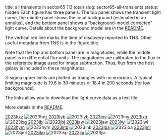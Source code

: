 title: all transients in sector65 (13 total)
slug: sector65-all-transients
status: hidden
  Each figure has three panels.  The top panel shows the transient light curve, the middle panel shows the local background (estimated in an annulus), and the bottom panel shows a "background-model corrected" light curve. Details about the background model are in the [README]({filename}../README/README.md). 
 
 The vertical red line marks the time of discovery reported to TNS. Other useful metadata from TNS is in the figure title.

 Note that the top and bottom panel are in magnitudes, while the middle panel is in differential flux units. The magnitudes are calibrated to the flux in the reference image used for image subtraction. Thus, flux from the host galaxy is included in these magnitudes. 

  3-sigma upper limits are plotted as triangles with no errorbars. A typical limiting magnitude is 19.6 in 30 minutes or 18.4 in 200 seconds (for low backgrounds).

The links allow you to download the light curve data as a text file. 

More details in the [README]({filename}../README/README.md).


[2023hxz]({static}../../light_curves/sector65/lc_2023hxz_cleaned)
![2023hxz]({static}../../images/sector65/lc_2023hxz_cleaned.png)
[2023iyb]({static}../../light_curves/sector65/lc_2023iyb_cleaned)
![2023iyb]({static}../../images/sector65/lc_2023iyb_cleaned.png)
[2023iny]({static}../../light_curves/sector65/lc_2023iny_cleaned)
![2023iny]({static}../../images/sector65/lc_2023iny_cleaned.png)
[2023ixg]({static}../../light_curves/sector65/lc_2023ixg_cleaned)
![2023ixg]({static}../../images/sector65/lc_2023ixg_cleaned.png)
[2023jbj]({static}../../light_curves/sector65/lc_2023jbj_cleaned)
![2023jbj]({static}../../images/sector65/lc_2023jbj_cleaned.png)
[2023jaw]({static}../../light_curves/sector65/lc_2023jaw_cleaned)
![2023jaw]({static}../../images/sector65/lc_2023jaw_cleaned.png)
[2023iwl]({static}../../light_curves/sector65/lc_2023iwl_cleaned)
![2023iwl]({static}../../images/sector65/lc_2023iwl_cleaned.png)
[2023hym]({static}../../light_curves/sector65/lc_2023hym_cleaned)
![2023hym]({static}../../images/sector65/lc_2023hym_cleaned.png)
[2023inb]({static}../../light_curves/sector65/lc_2023inb_cleaned)
![2023inb]({static}../../images/sector65/lc_2023inb_cleaned.png)
[2023jba]({static}../../light_curves/sector65/lc_2023jba_cleaned)
![2023jba]({static}../../images/sector65/lc_2023jba_cleaned.png)
[2023jml]({static}../../light_curves/sector65/lc_2023jml_cleaned)
![2023jml]({static}../../images/sector65/lc_2023jml_cleaned.png)
[2023ikp]({static}../../light_curves/sector65/lc_2023ikp_cleaned)
![2023ikp]({static}../../images/sector65/lc_2023ikp_cleaned.png)
[2023jia]({static}../../light_curves/sector65/lc_2023jia_cleaned)
![2023jia]({static}../../images/sector65/lc_2023jia_cleaned.png)
